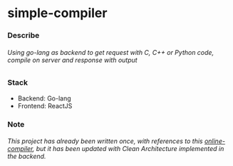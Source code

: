 # simple-compiler

### Describe

###### Using go-lang as backend to get request with C, C++ or Python code, compile on server and response with output

### Stack

- Backend: Go-lang
- Frontend: ReactJS

### Note

###### This project has already been written once, with references to this [online-compiler](https://github.com/worachanon226/go-programming/tree/main/go-compiler), but it has been updated with Clean Architecture implemented in the backend.
